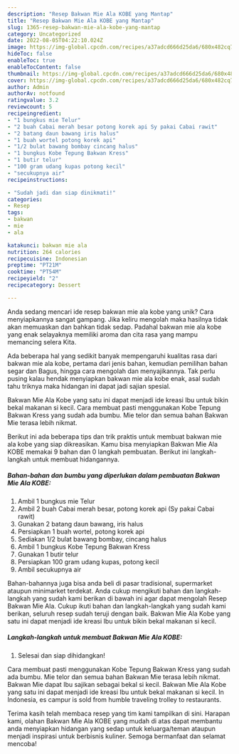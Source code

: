 ```yaml
---
description: "Resep Bakwan Mie Ala KOBE yang Mantap"
title: "Resep Bakwan Mie Ala KOBE yang Mantap"
slug: 1365-resep-bakwan-mie-ala-kobe-yang-mantap
category: Uncategorized
date: 2022-08-05T04:22:10.024Z
image: https://img-global.cpcdn.com/recipes/a37adcd666d25da6/680x482cq70/bakwan-mie-ala-kobe-foto-resep-utama.jpg
hideToc: false
enableToc: true
enableTocContent: false
thumbnail: https://img-global.cpcdn.com/recipes/a37adcd666d25da6/680x482cq70/bakwan-mie-ala-kobe-foto-resep-utama.jpg
cover: https://img-global.cpcdn.com/recipes/a37adcd666d25da6/680x482cq70/bakwan-mie-ala-kobe-foto-resep-utama.jpg
author: Admin
authorAv: notfound
ratingvalue: 3.2
reviewcount: 5
recipeingredient:
- "1 bungkus mie Telur"
- "2 buah Cabai merah besar potong korek api Sy pakai Cabai rawit"
- "2 batang daun bawang iris halus"
- "1 buah wortel potong korek api"
- "1/2 bulat bawang bombay cincang halus"
- "1 bungkus Kobe Tepung Bakwan Kress"
- "1 butir telur"
- "100 gram udang kupas potong kecil"
- "secukupnya air"
recipeinstructions:

- "Sudah jadi dan siap dinikmati!"
categories:
- Resep
tags:
- bakwan
- mie
- ala

katakunci: bakwan mie ala 
nutrition: 264 calories
recipecuisine: Indonesian
preptime: "PT21M"
cooktime: "PT54M"
recipeyield: "2"
recipecategory: Dessert

---
```





Anda sedang mencari ide resep bakwan mie ala kobe yang unik? Cara menyiapkannya sangat gampang. Jika keliru mengolah maka hasilnya tidak akan memuaskan dan bahkan tidak sedap. Padahal bakwan mie ala kobe yang enak selayaknya memiliki aroma dan cita rasa yang mampu memancing selera Kita.





Ada beberapa hal yang sedikit banyak mempengaruhi kualitas rasa dari bakwan mie ala kobe, pertama dari jenis bahan, kemudian pemilihan bahan segar dan Bagus, hingga cara mengolah dan menyajikannya. Tak perlu pusing kalau hendak menyiapkan bakwan mie ala kobe enak,      asal sudah tahu triknya maka hidangan ini dapat jadi sajian spesial.














Bakwan Mie Ala Kobe yang satu ini dapat menjadi ide kreasi Ibu untuk bikin bekal makanan si kecil. Cara membuat pasti menggunakan Kobe Tepung Bakwan Kress yang sudah ada bumbu. Mie telor dan semua bahan Bakwan Mie terasa lebih nikmat.






Berikut ini ada beberapa tips dan trik praktis untuk membuat bakwan mie ala kobe yang siap dikreasikan. Kamu bisa menyiapkan Bakwan Mie Ala KOBE memakai 9 bahan dan 0 langkah pembuatan. Berikut ini langkah-langkah untuk membuat hidangannya.

<!--inarticleads1-->

##### Bahan-bahan dan bumbu yang diperlukan dalam pembuatan Bakwan Mie Ala KOBE:

1. Ambil 1 bungkus mie Telur
1. Ambil 2 buah Cabai merah besar, potong korek api (Sy pakai Cabai rawit)
1. Gunakan 2 batang daun bawang, iris halus
1. Persiapkan 1 buah wortel, potong korek api
1. Sediakan 1/2 bulat bawang bombay, cincang halus
1. Ambil 1 bungkus Kobe Tepung Bakwan Kress
1. Gunakan 1 butir telur
1. Persiapkan 100 gram udang kupas, potong kecil
1. Ambil secukupnya air


Bahan-bahannya juga bisa anda beli di pasar tradisional, supermarket ataupun minimarket terdekat. Anda cukup mengikuti bahan dan langkah-langkah yang sudah kami berikan di bawah ini agar dapat mengolah Resep Bakwan Mie Ala. Cukup ikuti bahan dan langkah-langkah yang sudah kami berikan, seluruh resep sudah teruji dengan baik. Bakwan Mie Ala Kobe yang satu ini dapat menjadi ide kreasi Ibu untuk bikin bekal makanan si kecil. 

<!--inarticleads2-->

##### Langkah-langkah untuk membuat Bakwan Mie Ala KOBE:


1. Selesai dan siap dihidangkan!

Cara membuat pasti menggunakan Kobe Tepung Bakwan Kress yang sudah ada bumbu. Mie telor dan semua bahan Bakwan Mie terasa lebih nikmat. Bakwan Mie dapat Ibu sajikan sebagai bekal si kecil. Bakwan Mie Ala Kobe yang satu ini dapat menjadi ide kreasi Ibu untuk bekal makanan si kecil. In Indonesia, es campur is sold from humble traveling trolley to restaurants. 

Terima kasih telah membaca resep yang tim kami tampilkan di sini. Harapan kami, olahan Bakwan Mie Ala KOBE yang mudah di atas dapat membantu anda menyiapkan hidangan yang sedap untuk keluarga/teman ataupun menjadi inspirasi untuk berbisnis kuliner. Semoga bermanfaat dan selamat mencoba!
